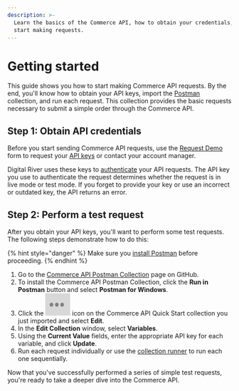 ```yaml
---
description: >-
  Learn the basics of the Commerce API, how to obtain your credentials, and
  start making requests.
---
```


# Getting started

This guide shows you how to start making Commerce API requests. By the end, you'll know how to obtain your API keys, import the [Postman](https://learning.postman.com/) collection, and run each request. This collection provides the basic requests necessary to submit a simple order through the Commerce API.

## Step 1: Obtain API credentials

Before you start sending Commerce API requests, use the [Request Demo](https://www.digitalriver.com/request-demo/) form to request your [API keys](https://www.digitalriver.com/docs/commerce-api-reference/#section/API-Keys) or contact your account manager.

Digital River uses these keys to [authenticate](https://www.digitalriver.com/docs/commerce-api-reference/#section/Authentication) your API requests. The API key you use to authenticate the request determines whether the request is in live mode or test mode.  If you forget to provide your key or use an incorrect or outdated key, the API returns an error.

## Step 2: Perform a test request

After you obtain your API keys, you'll want to perform some test requests. The following steps demonstrate how to do this:

{% hint style="danger" %}
Make sure you [install Postman](https://www.postman.com/downloads/) before proceeding.
{% endhint %}

1. Go to the [Commerce API Postman Collection](https://github.com/DigitalRiver/commerce-api) page on GitHub.
2. To install the Commerce API Postman Collection, click the **Run in Postman** button and select **Postman for Windows**.
3. Click the <img src="../.gitbook/assets/three dots.png" alt="" data-size="line"> icon on the Commerce API Quick Start collection you just imported and select **Edit**.
4. In the **Edit Collection** window, select **Variables**.
5. Using the **Current Value** fields, enter the appropriate API key for each variable, and click **Update**.
6. Run each request individually or use the [collection runner](https://learning.postman.com/docs/postman/collection-runs/intro-to-collection-runs/) to run each one sequentially.

Now that you've successfully performed a series of simple test requests, you're ready to take a deeper dive into the Commerce API.
